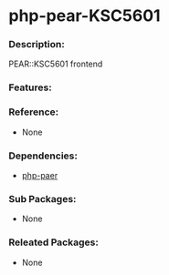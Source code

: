 # php-pear-KSC5601

### Description:

PEAR::KSC5601 frontend

### Features:

### Reference:
* None

### Dependencies:
* [php-paer](pkg-base-php-pear.md)

### Sub Packages:
* None

### Releated Packages:
* None
